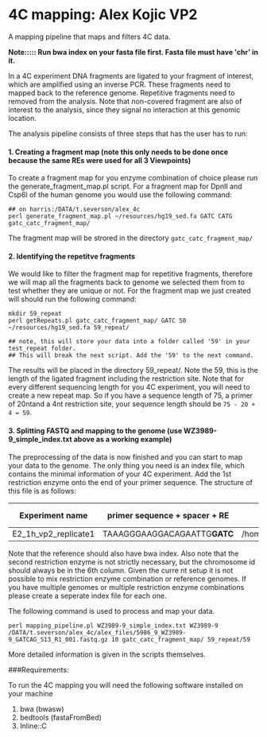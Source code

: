 # 4C mapping: Alex Kojic VP2

A mapping pipeline that maps and filters 4C data.

**Note::::: Run bwa index on your fasta file first. Fasta file must have 'chr' in it.**


In a 4C experiment DNA fragments are ligated to your fragment of interest, which are amplified using an inverse PCR. These fragments need to mapped back to the reference genome. Repetitive fragments need to removed from the analysis. Note that non-covered fragment are also of interest to the analysis, since they signal no interaction at this genomic location.

The analysis pipeline consists of three steps that has the user has to run:

#### 1. Creating a fragment map (note this only needs to be done once because the same REs were used for all 3 Viewpoints)

To create a fragment map for you enzyme combination of choice please run the generate_fragment_map.pl script. For a fragment map for DpnII and Csp6I of the human genome you would use the following command:

```
## on harris:/DATA/t.severson/alex_4c
perl generate_fragment_map.pl ~/resources/hg19_sed.fa GATC CATG gatc_catc_fragment_map/
```

The fragment map will be strored in the directory `gatc_catc_fragment_map/`

#### 2. Identifying the repetitve fragments

We would like to filter the fragment map for repetitive fragments, therefore we will map all the fragments back to genome we selected them from to test whether they are unique or not. For the fragment map we just created will should run the following command:

```
mkdir 59_repeat
perl getRepeats.pl gatc_catc_fragment_map/ GATC 50 ~/resources/hg19_sed.fa 59_repeat/

## note, this will store your data into a folder called '59' in your test_repeat folder. 
## This will break the next script. Add the '59' to the next command. 
```

The results will be placed in the directory 59_repeat/. Note the 59, this is the length of the ligated fragment including the restriction site. Note that for every different sequencing length for you 4C experiment, you will need to create a new repeat map. So if you have a sequence length of 75, a primer of 20ntand a 4nt restriction site, your sequence length should be `75 - 20 + 4 = 59`. 



#### 3. Splitting FASTQ and mapping to the genome (use WZ3989-9_simple_index.txt above as a working example)

The preprocessing of the data is now finished and you can start to map your data to the genome. The only thing you need is an index file, which contains the minimal information of your 4C experiment. Add the 1st restriction enzyme onto the end of your primer sequence. The structure of this file is as follows:

|Experiment name | primer sequence + spacer + RE | path to reference genome | restriction enzyme 1 | restriction enzyme 2 | viewpoint chromosome |
|---------- | ---------- | ----------|----------|----------|----------|
|E2_1h_vp2_replicate1 | TAAAGGGAAGGACAGAATTG**GATC** | /home/t.severson/resources/hg19_sed.fa | GATC | GTAC | chr6 |

Note that the reference should also have bwa index. Also note that the second restriction enzyme is not strictly necessary, but the chromosome id should always be in the 6th column. Given the curre
nt setup it is not possible to mix restriction enzyme combination or reference genomes. If you have multiple genomes or multiple restriction enzyme combinations please create a seperate index file
for each one.

The following command is used to process and map your data.

```
perl mapping_pipeline.pl WZ3989-9_simple_index.txt WZ3989-9 /DATA/t.severson/alex_4c/alex_files/5986_9_WZ3989-9_GATCAG_S13_R1_001.fastq.gz 10 gatc_catc_fragment_map/ 59_repeat/59
```

More detailed information is given in the scripts themselves.

###Requirements:

To run the 4C mapping you will need the following software installed on your machine

1. bwa (bwasw)
2. bedtools (fastaFromBed)
3. Inline::C

